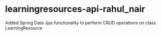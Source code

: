 # learningresources-api-rahul_nair
Added Spring Data Jpa functionality to perform CRUD operations on class LearningResource
